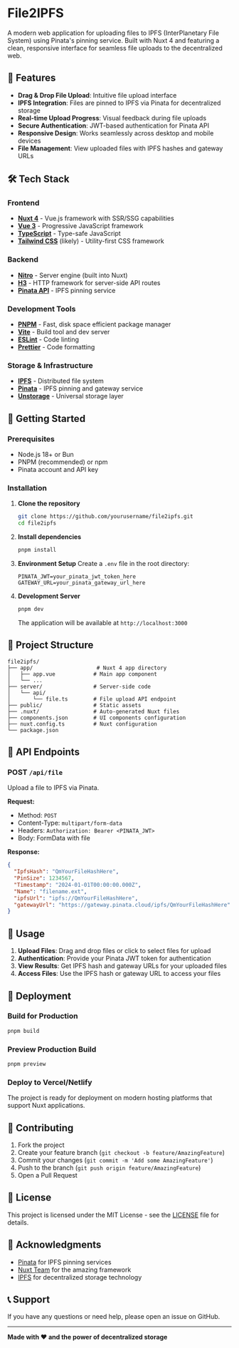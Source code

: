 # File2IPFS

A modern web application for uploading files to IPFS (InterPlanetary File System) using Pinata's pinning service. Built with Nuxt 4 and featuring a clean, responsive interface for seamless file uploads to the decentralized web.

## 🚀 Features

- **Drag & Drop File Upload**: Intuitive file upload interface
- **IPFS Integration**: Files are pinned to IPFS via Pinata for decentralized storage
- **Real-time Upload Progress**: Visual feedback during file uploads
- **Secure Authentication**: JWT-based authentication for Pinata API
- **Responsive Design**: Works seamlessly across desktop and mobile devices
- **File Management**: View uploaded files with IPFS hashes and gateway URLs

## 🛠️ Tech Stack

### Frontend
- **[Nuxt 4](https://nuxt.com/)** - Vue.js framework with SSR/SSG capabilities
- **[Vue 3](https://vuejs.org/)** - Progressive JavaScript framework
- **[TypeScript](https://www.typescriptlang.org/)** - Type-safe JavaScript
- **[Tailwind CSS](https://tailwindcss.com/)** (likely) - Utility-first CSS framework

### Backend
- **[Nitro](https://nitro.unjs.io/)** - Server engine (built into Nuxt)
- **[H3](https://h3.unjs.io/)** - HTTP framework for server-side API routes
- **[Pinata API](https://docs.pinata.cloud/)** - IPFS pinning service

### Development Tools
- **[PNPM](https://pnpm.io/)** - Fast, disk space efficient package manager
- **[Vite](https://vitejs.dev/)** - Build tool and dev server
- **[ESLint](https://eslint.org/)** - Code linting
- **[Prettier](https://prettier.io/)** - Code formatting

### Storage & Infrastructure
- **[IPFS](https://ipfs.io/)** - Distributed file system
- **[Pinata](https://pinata.cloud/)** - IPFS pinning and gateway service
- **[Unstorage](https://unstorage.unjs.io/)** - Universal storage layer

## 🚦 Getting Started

### Prerequisites

- Node.js 18+ or Bun
- PNPM (recommended) or npm
- Pinata account and API key

### Installation

1. **Clone the repository**
   ```bash
   git clone https://github.com/yourusername/file2ipfs.git
   cd file2ipfs
   ```

2. **Install dependencies**
   ```bash
   pnpm install
   ```

3. **Environment Setup**
   Create a `.env` file in the root directory:
   ```env
   PINATA_JWT=your_pinata_jwt_token_here
   GATEWAY_URL=your_pinata_gateway_url_here
   ```

4. **Development Server**
   ```bash
   pnpm dev
   ```

   The application will be available at `http://localhost:3000`

## 📁 Project Structure

```
file2ipfs/
├── app/                    # Nuxt 4 app directory
│   ├── app.vue            # Main app component
│   └── ...
├── server/                # Server-side code
│   └── api/
│       └── file.ts        # File upload API endpoint
├── public/                # Static assets
├── .nuxt/                 # Auto-generated Nuxt files
├── components.json        # UI components configuration
├── nuxt.config.ts         # Nuxt configuration
└── package.json
```

## 🔧 API Endpoints

### POST `/api/file`

Upload a file to IPFS via Pinata.

**Request:**
- Method: `POST`
- Content-Type: `multipart/form-data`
- Headers: `Authorization: Bearer <PINATA_JWT>`
- Body: FormData with file

**Response:**
```json
{
  "IpfsHash": "QmYourFileHashHere",
  "PinSize": 1234567,
  "Timestamp": "2024-01-01T00:00:00.000Z",
  "Name": "filename.ext",
  "ipfsUrl": "ipfs://QmYourFileHashHere",
  "gatewayUrl": "https://gateway.pinata.cloud/ipfs/QmYourFileHashHere"
}
```

## 🎯 Usage

1. **Upload Files**: Drag and drop files or click to select files for upload
2. **Authentication**: Provide your Pinata JWT token for authentication
3. **View Results**: Get IPFS hash and gateway URLs for your uploaded files
4. **Access Files**: Use the IPFS hash or gateway URL to access your files

## 🚀 Deployment

### Build for Production

```bash
pnpm build
```

### Preview Production Build

```bash
pnpm preview
```

### Deploy to Vercel/Netlify

The project is ready for deployment on modern hosting platforms that support Nuxt applications.

## 🤝 Contributing

1. Fork the project
2. Create your feature branch (`git checkout -b feature/AmazingFeature`)
3. Commit your changes (`git commit -m 'Add some AmazingFeature'`)
4. Push to the branch (`git push origin feature/AmazingFeature`)
5. Open a Pull Request

## 📄 License

This project is licensed under the MIT License - see the [LICENSE](LICENSE) file for details.

## 🙏 Acknowledgments

- [Pinata](https://pinata.cloud/) for IPFS pinning services
- [Nuxt Team](https://nuxt.com/) for the amazing framework
- [IPFS](https://ipfs.io/) for decentralized storage technology

## 📞 Support

If you have any questions or need help, please open an issue on GitHub.

---

**Made with ❤️ and the power of decentralized storage**

